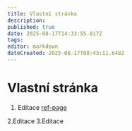 ```yaml
---
title: Vlastní stránka
description: 
published: true
date: 2025-08-17T14:33:55.817Z
tags: 
editor: markdown
dateCreated: 2025-08-17T08:43:11.648Z
---
```


# Vlastní stránka

1. Editace
[ref-page](./ref-page)

2.Editace
3.Editace